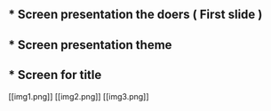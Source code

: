 ## * Screen presentation the doers ( First slide )

## * Screen presentation theme

## * Screen for title

[[img1.png]]
[[img2.png]]
[[img3.png]]